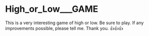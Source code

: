 # High_or_Low___GAME
This is a very interesting game of high or low. Be sure to play. If any improvements possible, please tell me. Thank you. 👍👍👍
